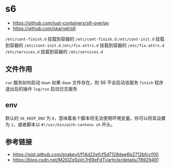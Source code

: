 # s6

* https://github.com/just-containers/s6-overlay
* https://github.com/skarnet/s6

`/etc/cont-finish.d` 挂载到容器的 `/etc/cont-finish.d`
`/etc/cont-init.d` 挂载到容器的 `/etc/cont-init.d`
`/etc/fix-attrs.d` 挂载到容器的 `/etc/fix-attrs.d`
`/etc/services.d` 挂载到容器的 `/etc/services.d`

## 文件作用

`run`     服务如何启动
`down`    如果 `down` 文件存在，则 S6 不会启动该服务
`finish`  程序退出后的操作
`log/run` 启动日志服务

## env

默认的 `S6_KEEP_ENV` 为 `0`，意味着各个脚本将无法使用环境变量。你可以将其设置为 `1`，或者脚本以 `#!/usr/bin/with-contenv sh` 开头。

## 参考链接

* https://gist.github.com/snakevil/f14d22efcf5d7128dee6b2712bfccf00
* https://blog.csdn.net/M2l0ZgSsVc7r69eFdTj/article/details/78929491
